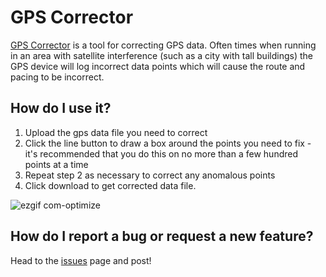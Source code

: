 # GPS Corrector
[GPS Corrector](https://www.gpscorrector.com) is a tool for correcting GPS data. Often times when running in an area with satellite interference (such as a city with tall buildings) the GPS device will log incorrect data points which will cause the route and pacing to be incorrect.

## How do I use it?
1. Upload the gps data file you need to correct
2. Click the line button to draw a box around the points you need to fix - it's recommended that you do this on no more than a few hundred points at a time
3. Repeat step 2 as necessary to correct any anomalous points
4. Click download to get corrected data file.

![ezgif com-optimize](https://user-images.githubusercontent.com/12212504/51811218-f4811c00-2279-11e9-9b1b-cdc13667e528.gif)


## How do I report a bug or request a new feature?
Head to the [issues](https://github.com/pat310/gps-corrector/issues) page and post!
